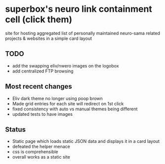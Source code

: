 # superbox's neuro link containment cell (click them)

site for hosting aggregated list of personally maintained neuro-sama related projects & websites in a simple card layout

## TODO

- add the swapping eliv/nwero images on the logobox
- add centralized FTP browsing

## Most recent changes

- Eliv dark theme no longer using poop brown
- Made grid entries for each site will redirect on 1st click
- fixed consistency with auto vs manual themes being different
- updated tests to have images 

## Status

- Static page which loads static JSON data and displays it in a card layout
- defeated the helper menace 
- css is comprehensible
- overall works as a static site
